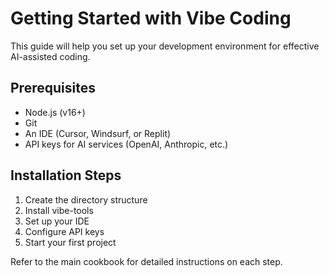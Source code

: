 # Getting Started with Vibe Coding

This guide will help you set up your development environment for effective AI-assisted coding.

## Prerequisites

- Node.js (v16+)
- Git
- An IDE (Cursor, Windsurf, or Replit)
- API keys for AI services (OpenAI, Anthropic, etc.)

## Installation Steps

1. Create the directory structure
2. Install vibe-tools
3. Set up your IDE
4. Configure API keys
5. Start your first project

Refer to the main cookbook for detailed instructions on each step.
